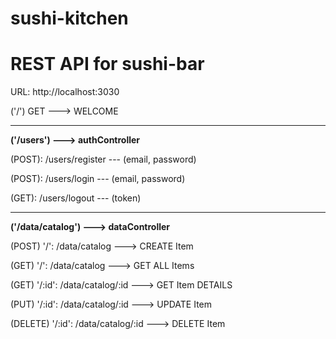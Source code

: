 # sushi-kitchen
# REST API for **sushi-bar**

URL: http://localhost:3030

('/') GET ---> WELCOME 
<hr/>  

**('/users') ---> authController**    

(POST): /users/register --- (email, password)

(POST): /users/login --- (email, password)

(GET): /users/logout --- (token)
<hr/>  

**('/data/catalog') ---> dataController**


(POST) '/': /data/catalog ---> CREATE Item

(GET) '/': /data/catalog ---> GET ALL Items

(GET) '/:id': /data/catalog/:id ---> GET Item DETAILS 

(PUT) '/:id': /data/catalog/:id ---> UPDATE Item 
 
(DELETE) '/:id': /data/catalog/:id ---> DELETE Item 
 
<!-- (GET): /data/catalog?where=_ownerId%3D%22{userId}%22 ===> My Furniture  -->